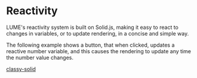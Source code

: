 # Reactivity

LUME's reactivity system is built on Solid.js, making it easy to react to
changes in variables, or to update rendering, in a concise and simple way.

The following example shows a button, that when clicked, updates a reactive
number variable, and this causes the rendering to update any time the number
value changes.

<div id="reactivityExample"></div>

<script type="application/javascript">
  new Vue({
    el: '#reactivityExample',
    template: '<live-code :template="code" mode="html>iframe" :debounce="200" />',
    data: {
      code:
/*html*/`
<base href="${host}" /><script src="./importmap.js"><\/script>

<body>

  <script type="module">
    import {html, Motor} from 'lume'
    import {createSignalFunction, createSignalObject} from 'classy-solid'

    const count = createSignalFunction(0)
    const incrementCount = () => count(count() + 1)

    let targetRotationY = 0
    const rotationY = createSignalObject(-80)
    Motor.addRenderTask(t => {
      rotationY.set(
        rotationY.get() + (targetRotationY - rotationY.get()) / 20
      )
    })

    const buttonClicked = () => {
      incrementCount()
      targetRotationY += 20
    }

    const rotation = () => [0, rotationY.get(), 0]

    // Use reactive values in an html template and the DOM elements created by
    // the template will automatically update when those values change.
    const scene = html\`
      <lume-scene>
        <lume-element3d
          id="node"
          rotation=\${rotation}
          size="100 100"
          align-point="0.5 0.5 0.5"
          mount-point="0.5 0.5 0.5"
        >
          <h1 align="center">\${count}</h1>
        </lume-element3d>

        <lume-element3d
          id="node"
          align-point="0.5 0.5"
          position="0 80"
        >
          <button
            style="transform: translateX(-50%)"
            onclick=\${buttonClicked}
          >
            Click
          </button>
        </lume-element3d>
      </lume-scene>
    \`

    // The top-level element in the template was returned:
    console.log(scene instanceof HTMLElement) // true

    document.body.append(scene)
  <\/script>

  <style>
    html, body {
      margin: 0; padding: 0;
      height: 100%; width: 100%;
      background: #333;
      font-family: sans-serif;
    }
    lume-element3d {
      background: deeppink;
      border-radius: 5px;
    }
  </style>
</body>
`
    },
  })
</script>

[classy-solid](./includes/classy-solid.md ':include')
